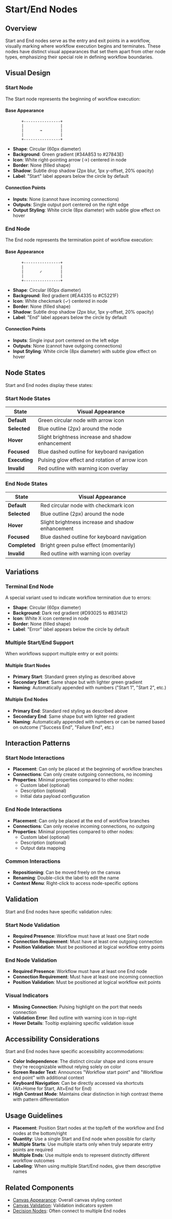 # Start/End Nodes

## Overview

Start and End nodes serve as the entry and exit points in a workflow, visually marking where workflow execution begins and terminates. These nodes have distinct visual appearances that set them apart from other node types, emphasizing their special role in defining workflow boundaries.

## Visual Design

### Start Node

The Start node represents the beginning of workflow execution:

#### Base Appearance

```
       +----------------+
       |                |
       |       →        |
       |                |
       +----------------+
```

* **Shape**: Circular (60px diameter)
* **Background**: Green gradient (#34A853 to #27843E)
* **Icon**: White right-pointing arrow (→) centered in node
* **Border**: None (filled shape)
* **Shadow**: Subtle drop shadow (2px blur, 1px y-offset, 20% opacity)
* **Label**: "Start" label appears below the circle by default

#### Connection Points

* **Inputs**: None (cannot have incoming connections)
* **Outputs**: Single output port centered on the right edge
* **Output Styling**: White circle (8px diameter) with subtle glow effect on hover

### End Node

The End node represents the termination point of workflow execution:

#### Base Appearance

```
       +----------------+
       |                |
       |       ✓        |
       |                |
       +----------------+
```

* **Shape**: Circular (60px diameter)
* **Background**: Red gradient (#EA4335 to #C5221F)
* **Icon**: White checkmark (✓) centered in node
* **Border**: None (filled shape)
* **Shadow**: Subtle drop shadow (2px blur, 1px y-offset, 20% opacity)
* **Label**: "End" label appears below the circle by default

#### Connection Points

* **Inputs**: Single input port centered on the left edge
* **Outputs**: None (cannot have outgoing connections)
* **Input Styling**: White circle (8px diameter) with subtle glow effect on hover

## Node States

Start and End nodes display these states:

### Start Node States

| State | Visual Appearance |
|----|----|
| **Default** | Green circular node with arrow icon |
| **Selected** | Blue outline (2px) around the node |
| **Hover** | Slight brightness increase and shadow enhancement |
| **Focused** | Blue dashed outline for keyboard navigation |
| **Executing** | Pulsing glow effect and rotation of arrow icon |
| **Invalid** | Red outline with warning icon overlay |

### End Node States

| State | Visual Appearance |
|----|----|
| **Default** | Red circular node with checkmark icon |
| **Selected** | Blue outline (2px) around the node |
| **Hover** | Slight brightness increase and shadow enhancement |
| **Focused** | Blue dashed outline for keyboard navigation |
| **Completed** | Bright green pulse effect (momentarily) |
| **Invalid** | Red outline with warning icon overlay |

## Variations

### Terminal End Node

A special variant used to indicate workflow termination due to errors:

* **Shape**: Circular (60px diameter)
* **Background**: Dark red gradient (#D93025 to #B31412)
* **Icon**: White X icon centered in node
* **Border**: None (filled shape)
* **Label**: "Error" label appears below the circle by default

### Multiple Start/End Support

When workflows support multiple entry or exit points:

#### Multiple Start Nodes

* **Primary Start**: Standard green styling as described above
* **Secondary Start**: Same shape but with lighter green gradient
* **Naming**: Automatically appended with numbers ("Start 1", "Start 2", etc.)

#### Multiple End Nodes

* **Primary End**: Standard red styling as described above
* **Secondary End**: Same shape but with lighter red gradient
* **Naming**: Automatically appended with numbers or can be named based on outcome ("Success End", "Failure End", etc.)

## Interaction Patterns

### Start Node Interactions

* **Placement**: Can only be placed at the beginning of workflow branches
* **Connections**: Can only create outgoing connections, no incoming
* **Properties**: Minimal properties compared to other nodes:
  * Custom label (optional)
  * Description (optional)
  * Initial data payload configuration

### End Node Interactions

* **Placement**: Can only be placed at the end of workflow branches
* **Connections**: Can only receive incoming connections, no outgoing
* **Properties**: Minimal properties compared to other nodes:
  * Custom label (optional)
  * Description (optional)
  * Output data mapping

### Common Interactions

* **Repositioning**: Can be moved freely on the canvas
* **Renaming**: Double-click the label to edit the name
* **Context Menu**: Right-click to access node-specific options

## Validation

Start and End nodes have specific validation rules:

### Start Node Validation

* **Required Presence**: Workflow must have at least one Start node
* **Connection Requirement**: Must have at least one outgoing connection
* **Position Validation**: Must be positioned at logical workflow entry points

### End Node Validation

* **Required Presence**: Workflow must have at least one End node
* **Connection Requirement**: Must have at least one incoming connection
* **Position Validation**: Must be positioned at logical workflow exit points

### Visual Indicators

* **Missing Connection**: Pulsing highlight on the port that needs connection
* **Validation Error**: Red outline with warning icon in top-right
* **Hover Details**: Tooltip explaining specific validation issue

## Accessibility Considerations

Start and End nodes have specific accessibility accommodations:

* **Color Independence**: The distinct circular shape and icons ensure they're recognizable without relying solely on color
* **Screen Reader Text**: Announces "Workflow start point" and "Workflow end point" with additional context
* **Keyboard Navigation**: Can be directly accessed via shortcuts (Alt+Home for Start, Alt+End for End)
* **High Contrast Mode**: Maintains clear distinction in high contrast theme with pattern differentiation

## Usage Guidelines

* **Placement**: Position Start nodes at the top/left of the workflow and End nodes at the bottom/right
* **Quantity**: Use a single Start and End node when possible for clarity
* **Multiple Starts**: Use multiple starts only when truly separate entry points are required
* **Multiple Ends**: Use multiple ends to represent distinctly different workflow outcomes
* **Labeling**: When using multiple Start/End nodes, give them descriptive names

## Related Components

* [Canvas Appearance](../canvas/appearance.md): Overall canvas styling context
* [Canvas Validation](../canvas/validation.md): Validation indicators system
* [Decision Nodes](./decision-nodes.md): Often connect to multiple End nodes


